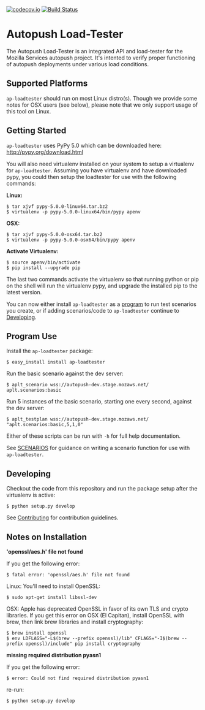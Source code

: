 [![codecov.io](https://codecov.io/github/mozilla-services/ap-loadtester/coverage.svg?branch=master)](https://codecov.io/github/mozilla-services/ap-loadtester?branch=master) [![Build Status](https://travis-ci.org/mozilla-services/ap-loadtester.svg?branch=feature%2Fbug-1)](https://travis-ci.org/mozilla-services/ap-loadtester)

# Autopush Load-Tester

The Autopush Load-Tester is an integrated API and load-tester for the Mozilla
Services autopush project. It's intented to verify proper functioning of
autopush deployments under various load conditions.

## Supported Platforms 

`ap-loadtester` should run on most Linux distro(s).  Though we provide some 
notes for OSX users (see below), please note that we only support usage
of this tool on Linux. 

## Getting Started

`ap-loadtester` uses PyPy 5.0 which can be downloaded here:
http://pypy.org/download.html

You will also need virtualenv installed on your system to setup a virtualenv for
`ap-loadtester`. Assuming you have virtualenv and have downloaded pypy, you
could then setup the loadtester for use with the following commands:

**Linux:**

    $ tar xjvf pypy-5.0.0-linux64.tar.bz2
    $ virtualenv -p pypy-5.0.0-linux64/bin/pypy apenv

**OSX:**

    $ tar xjvf pypy-5.0.0-osx64.tar.bz2
    $ virtualenv -p pypy-5.0.0-osx64/bin/pypy apenv

**Activate Virtualenv:**

    $ source apenv/bin/activate
    $ pip install --upgrade pip

The last two commands activate the virtualenv so that running python or pip on
the shell will run the virtualenv pypy, and upgrade the installed pip to the
latest version.

You can now either install `ap-loadtester` as a [program](#program-use) to run
test scenarios you create, or if adding scenarios/code to `ap-loadtester`
continue to [Developing](#developing).


## Program Use

Install the `ap-loadtester` package:

    $ easy_install install ap-loadtester

Run the basic scenario against the dev server:

    $ aplt_scenario wss://autopush-dev.stage.mozaws.net/ aplt.scenarios:basic

Run 5 instances of the basic scenario, starting one every second, against the
dev server:

    $ aplt_testplan wss://autopush-dev.stage.mozaws.net/ "aplt.scenarios:basic,5,1,0"

Either of these scripts can be run with `-h` for full help documentation.

See [SCENARIOS](SCENARIOS.md) for guidance on writing a scenario function for
use with `ap-loadtester`.

## Developing

Checkout the code from this repository and run the package setup after the
virtualenv is active:

    $ python setup.py develop

See [Contributing](CONTRIBUTING.md) for contribution guidelines.

## Notes on Installation

**'openssl/aes.h' file not found**

If you get the following error:

    $ fatal error: 'openssl/aes.h' file not found

Linux: You'll need to install OpenSSL:

    $ sudo apt-get install libssl-dev

OSX: Apple has deprecated OpenSSL in favor of its own TLS and crypto libraries.
If you get this error on OSX (El Capitan), install OpenSSL with brew, then
link brew libraries and install cryptography:

    $ brew install openssl
    $ env LDFLAGS="-L$(brew --prefix openssl)/lib" CFLAGS="-I$(brew --prefix openssl)/include" pip install cryptography


**missing required distribution pyasn1**

If you get the following error:

    $ error: Could not find required distribution pyasn1

re-run:

    $ python setup.py develop
